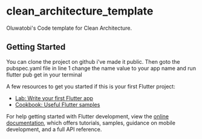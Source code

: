 # clean_architecture_template

Oluwatobi's Code template for Clean Architecture.

## Getting Started

You can clone the project on github i've made it public. Then goto the pubspec.yaml file in line 1
change the name value to your app name and run flutter pub get in your terminal

A few resources to get you started if this is your first Flutter project:

- [Lab: Write your first Flutter app](https://docs.flutter.dev/get-started/codelab)
- [Cookbook: Useful Flutter samples](https://docs.flutter.dev/cookbook)

For help getting started with Flutter development, view the
[online documentation](https://docs.flutter.dev/), which offers tutorials,
samples, guidance on mobile development, and a full API reference.
